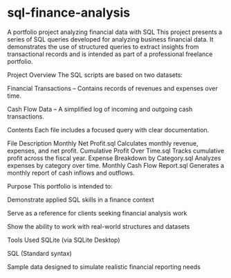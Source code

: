 # sql-finance-analysis
A portfolio project analyzing financial data with SQL
This project presents a series of SQL queries developed for analyzing business financial data. It demonstrates the use of structured queries to extract insights from transactional records and is intended as part of a professional freelance portfolio.

Project Overview
The SQL scripts are based on two datasets:

Financial Transactions – Contains records of revenues and expenses over time.

Cash Flow Data – A simplified log of incoming and outgoing cash transactions.

Contents
Each file includes a focused query with clear documentation.

File	Description
Monthly Net Profit.sql	Calculates monthly revenue, expenses, and net profit.
Cumulative Profit Over Time.sql	Tracks cumulative profit across the fiscal year.
Expense Breakdown by Category.sql	Analyzes expenses by category over time.
Monthly Cash Flow Report.sql	Generates a monthly report of cash inflows and outflows.

Purpose
This portfolio is intended to:

Demonstrate applied SQL skills in a finance context

Serve as a reference for clients seeking financial analysis work

Show the ability to work with real-world structures and datasets

Tools Used
SQLite (via SQLite Desktop)

SQL (Standard syntax)

Sample data designed to simulate realistic financial reporting needs
